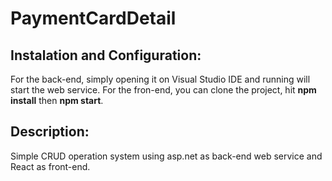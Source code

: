 # PaymentCardDetail

## Instalation and Configuration:
For the back-end, simply opening it on Visual Studio IDE and running will start the web service.
For the fron-end, you can clone the project, hit **npm install** then **npm start**.

## Description:
Simple CRUD operation system using asp.net as back-end web service and React as front-end.
